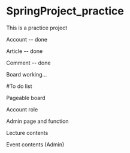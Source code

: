 # SpringProject_practice

This is a practice project

Account -- done

Article -- done

Comment -- done

Board working...

#To do list

Pageable board

Account role

Admin page and function

Lecture contents

Event contents (Admin)